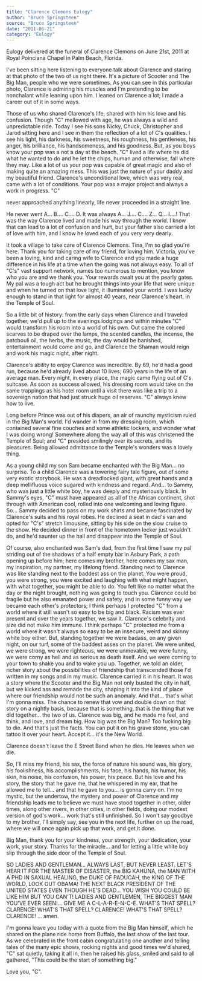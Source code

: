```yaml
---
title: "Clarence Clemons Eulogy"
author: "Bruce Springsteen"
source: "Bruce Springsteen"
date: "2011-06-21"
category: "Eulogy"
---
```


Eulogy delivered at the funeral of Clarence Clemons on June 21st, 2011 at Royal Poinciana Chapel in Palm Beach, Florida.

I've been sitting here listening to everyone talk about Clarence and staring at that photo of the two of us right there. It's a picture of Scooter and The Big Man, people who we were sometimes. As you can see in this particular photo, Clarence is admiring his muscles and I'm pretending to be nonchalant while leaning upon him. I leaned on Clarence a lot; I made a career out of it in some ways.

Those of us who shared Clarence's life, shared with him his love and his confusion. Though "C" mellowed with age, he was always a wild and unpredictable ride. Today I see his sons Nicky, Chuck, Christopher and Jarod sitting here and I see in them the reflection of a lot of C's qualities. I see his light, his darkness, his sweetness, his roughness, his gentleness, his anger, his brilliance, his handsomeness, and his goodness. But, as you boys know your pop was a not a day at the beach. "C" lived a life where he did what he wanted to do and he let the chips, human and otherwise, fall where they may. Like a lot of us your pop was capable of great magic and also of making quite an amazing mess. This was just the nature of your daddy and my beautiful friend. Clarence's unconditional love, which was very real, came with a lot of conditions. Your pop was a major project and always a work in progress. "C"

never approached anything linearly, life never proceeded in a straight line.

He never went A... B.... C.... D. It was always A... J.... C.... Z... Q... I....! That was the way Clarence lived and made his way through the world. I know that can lead to a lot of confusion and hurt, but your father also carried a lot of love with him, and I know he loved each of you very very dearly.

It took a village to take care of Clarence Clemons. Tina, I'm so glad you're here. Thank you for taking care of my friend, for loving him. Victoria, you've been a loving, kind and caring wife to Clarence and you made a huge difference in his life at a time when the going was not always easy. To all of "C's" vast support network, names too numerous to mention, you know who you are and we thank you. Your rewards await you at the pearly gates. My pal was a tough act but he brought things into your life that were unique and when he turned on that love light, it illuminated your world. I was lucky enough to stand in that light for almost 40 years, near Clarence's heart, in the Temple of Soul.

So a little bit of history: from the early days when Clarence and I traveled together, we'd pull up to the evenings lodgings and within minutes "C" would transform his room into a world of his own. Out came the colored scarves to be draped over the lamps, the scented candles, the incense, the patchouli oil, the herbs, the music, the day would be banished, entertainment would come and go, and Clarence the Shaman would reign and work his magic night, after night.

Clarence's ability to enjoy Clarence was incredible. By 69, he'd had a good run, because he'd already lived about 10 lives, 690 years in the life of an average man. Every night, in every place, the magic came flying out of C's suitcase. As soon as success allowed, his dressing room would take on the same trappings as his hotel room until a visit there was like a trip to a sovereign nation that had just struck huge oil reserves. "C" always knew how to live.

Long before Prince was out of his diapers, an air of raunchy mysticism ruled in the Big Man's world. I'd wander in from my dressing room, which contained several fine couches and some athletic lockers, and wonder what I was doing wrong! Somewhere along the way all of this was christened the Temple of Soul; and "C" presided smilingly over its secrets, and its pleasures. Being allowed admittance to the Temple's wonders was a lovely thing.

As a young child my son Sam became enchanted with the Big Man... no surprise. To a child Clarence was a towering fairy tale figure, out of some very exotic storybook. He was a dreadlocked giant, with great hands and a deep mellifluous voice sugared with kindness and regard. And... to Sammy, who was just a little white boy, he was deeply and mysteriously black. In Sammy's eyes, "C" must have appeared as all of the African continent, shot through with American cool, rolled into one welcoming and loving figure. So... Sammy decided to pass on my work shirts and became fascinated by Clarence's suits and his royal robes. He declined a seat in dad's van and opted for "C's" stretch limousine, sitting by his side on the slow cruise to the show. He decided dinner in front of the hometown locker just wouldn't do, and he'd saunter up the hall and disappear into the Temple of Soul.

Of course, also enchanted was Sam's dad, from the first time I saw my pal striding out of the shadows of a half empty bar in Asbury Park, a path opening up before him; here comes my brother, here comes my sax man, my inspiration, my partner, my lifelong friend. Standing next to Clarence was like standing next to the baddest ass on the planet. You were proud, you were strong, you were excited and laughing with what might happen, with what together, you might be able to do. You felt like no matter what the day or the night brought, nothing was going to touch you. Clarence could be fragile but he also emanated power and safety, and in some funny way we became each other's protectors; I think perhaps I protected "C" from a world where it still wasn't so easy to be big and black. Racism was ever present and over the years together, we saw it. Clarence's celebrity and size did not make him immune. I think perhaps "C" protected me from a world where it wasn't always so easy to be an insecure, weird and skinny white boy either. But, standing together we were badass, on any given night, on our turf, some of the baddest asses on the planet. We were united, we were strong, we were righteous, we were unmovable, we were funny, we were corny as hell and as serious as death itself. And we were coming to your town to shake you and to wake you up. Together, we told an older, richer story about the possibilities of friendship that transcended those I'd written in my songs and in my music. Clarence carried it in his heart. It was a story where the Scooter and the Big Man not only busted the city in half, but we kicked ass and remade the city, shaping it into the kind of place where our friendship would not be such an anomaly. And that... that's what I'm gonna miss. The chance to renew that vow and double down on that story on a nightly basis, because that is something, that is the thing that we did together... the two of us. Clarence was big, and he made me feel, and think, and love, and dream big. How big was the Big Man? Too fucking big to die. And that's just the facts. You can put it on his grave stone, you can tattoo it over your heart. Accept it... it's the New World.

Clarence doesn't leave the E Street Band when he dies. He leaves when we die.

So, I'll miss my friend, his sax, the force of nature his sound was, his glory, his foolishness, his accomplishments, his face, his hands, his humor, his skin, his noise, his confusion, his power, his peace. But his love and his story, the story that he gave me, that he whispered in my ear, that he allowed me to tell... and that he gave to you... is gonna carry on. I'm no mystic, but the undertow, the mystery and power of Clarence and my friendship leads me to believe we must have stood together in other, older times, along other rivers, in other cities, in other fields, doing our modest version of god's work... work that's still unfinished. So I won't say goodbye to my brother, I'll simply say, see you in the next life, further on up the road, where we will once again pick up that work, and get it done.

Big Man, thank you for your kindness, your strength, your dedication, your work, your story. Thanks for the miracle... and for letting a little white boy slip through the side door of the Temple of Soul.

SO LADIES AND GENTLEMAN... ALWAYS LAST, BUT NEVER LEAST. LET'S HEAR IT FOR THE MASTER OF DISASTER, the BIG KAHUNA, the MAN WITH A PHD IN SAXUAL HEALING, the DUKE OF PADUCAH, the KING OF THE WORLD, LOOK OUT OBAMA! THE NEXT BLACK PRESIDENT OF THE UNITED STATES EVEN THOUGH HE'S DEAD... YOU WISH YOU COULD BE LIKE HIM BUT YOU CAN'T! LADIES AND GENTLEMEN, THE BIGGEST MAN YOU'VE EVER SEEN!... GIVE ME A C-L-A-R-E-N-C-E. WHAT'S THAT SPELL? CLARENCE! WHAT'S THAT SPELL? CLARENCE! WHAT'S THAT SPELL? CLARENCE! ... amen.

I'm gonna leave you today with a quote from the Big Man himself, which he shared on the plane ride home from Buffalo, the last show of the last tour. As we celebrated in the front cabin congratulating one another and telling tales of the many epic shows, rocking nights and good times we'd shared, "C" sat quietly, taking it all in, then he raised his glass, smiled and said to all gathered, "This could be the start of something big."

Love you, "C".
